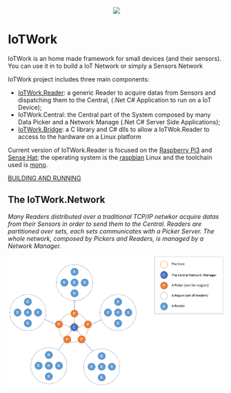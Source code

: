 <p align="center">
    <img src="https://rawgit.com/samnium/IoTWork/master/images/IoTWorl.Logo.png">
</p>

# IoTWork

IoTWork is an home made framework for small devices (and their sensors).
You can use it in to build a IoT Network or simply a Sensors Network

IoTWork project includes three main components:

* [IoTWork.Reader](https://github.com/samnium/IoTWork.Reader): a generic Reader to acquire datas from Sensors and dispatching them to the Central, (.Net C# Application to run on a IoT Device);
* IoTWork.Central: the Central part of the System composed by many Data Picker and a Network Manage (.Net C# Server Side Applications);
* [IoTWork.Bridge](https://github.com/samnium/IoTWork.NetBridge): a C library and C# dlls to allow a IoTWok.Reader to access to the hardware on a Linux platform


Current version of IoTWork.Reader is focused on the [Raspberry Pi3](https://www.raspberrypi.org/) and [Sense Hat](https://www.raspberrypi.org/products/sense-hat/); the operating system is the [raspbian](https://www.raspbian.org/) Linux and the toolchain used is [mono](http://www.mono-project.com/).

[BUILDING AND RUNNING](https://github.com/samnium/IoTWork/blob/master/BUILDING.md)


## The IoTWork.Network

*Many Readers distributed over a traditional TCP/IP netwkor acquire datas from their Sensors in order to send them to the Central. Readers are partitioned over sets, each sets communicates with a Picker Server. The whole network, composed by Pickers and Readers, is managed by a Network Manager.*


![How IoTWork.Network is made](https://github.com/samnium/IoTWork/blob/master/images/IoTWork.Network.Diagram.png)



